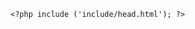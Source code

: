 
    <?php include ('include/head.html'); ?>
</head>

<body class="sticky-header" onload="display_c();">
    <div class="body-innerwrapper">
        <header>
            <?php include ('include/header.html') ?>
        </header>
        <section class="main-wrapper">
            <div class="container">
                <div class="row">
                    <div class="col-sm-9">
                        <?php include('include/home-content.html') ?>
                    </div>
                    <div class="col-sm-3">
                        <?php include('include/asside.html') ?>
                    </div>
                </div>
            </div>
        </section>
        <footer>
            <?php include('include/footer.html') ?>
        </footer>
        <?php include('include/mobile-menu.html') ?>
    </div>
    <?php include('include/scripts.html') ?>
</body>
</html>
 

